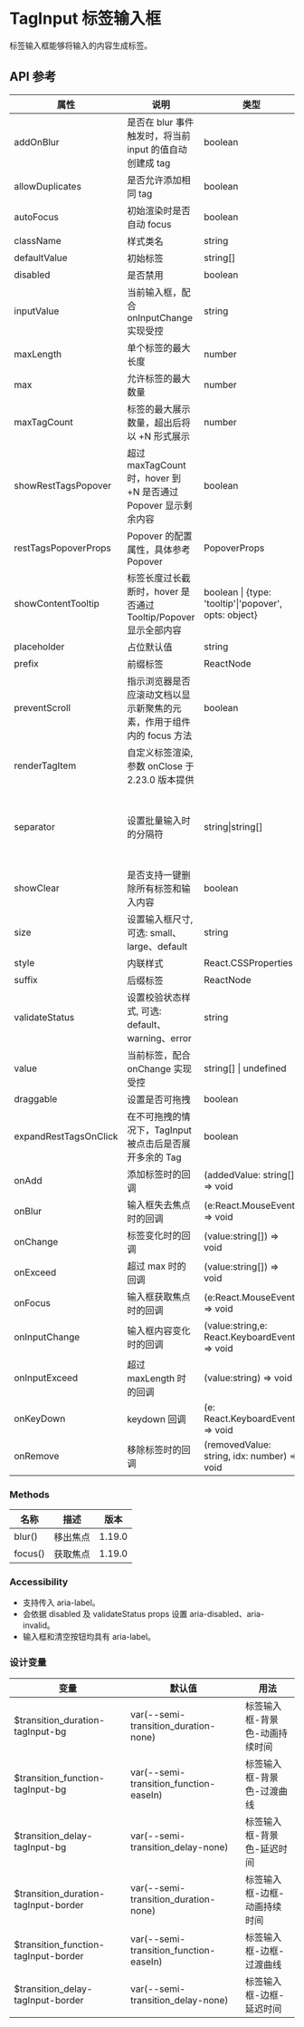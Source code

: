 # TagInput 标签输入框

标签输入框能够将输入的内容生成标签。

## API 参考

| 属性 | 说明 | 类型 | 默认值 | 版本 |
| ---- | ---- | ---- | ------ | ---- |
| addOnBlur | 是否在 blur 事件触发时，将当前 input 的值自动创建成 tag | boolean | false | 1.20.0 |
| allowDuplicates | 是否允许添加相同 tag | boolean | true | 1.20.0 |
| autoFocus | 初始渲染时是否自动 focus | boolean | false | 1.29.0 |
| className | 样式类名 | string | - | 1.19.0 |
| defaultValue | 初始标签 | string[] | - | 1.19.0 |
| disabled | 是否禁用 | boolean | false | 1.19.0 |
| inputValue | 当前输入框，配合 onInputChange 实现受控 | string | - | 1.19.0 |
| maxLength | 单个标签的最大长度 | number | - | 1.19.0 |
| max | 允许标签的最大数量 | number | - | 1.21.0 |
| maxTagCount | 标签的最大展示数量，超出后将以 +N 形式展示 | number | - | 1.21.0 |
| showRestTagsPopover | 超过 maxTagCount 时，hover 到 +N 是否通过 Popover 显示剩余内容 | boolean | true | 1.21.0 |
| restTagsPopoverProps | Popover 的配置属性，具体参考 Popover | PopoverProps | {} | 1.21.0 |
| showContentTooltip | 标签长度过长截断时，hover 是否通过 Tooltip/Popover 显示全部内容 | boolean \| {type: 'tooltip'\|'popover', opts: object} | true | 1.21.0 |
| placeholder | 占位默认值 | string | - | 1.19.0 |
| prefix | 前缀标签 | ReactNode | - | 1.19.0 |
| preventScroll | 指示浏览器是否应滚动文档以显示新聚焦的元素，作用于组件内的 focus 方法 | boolean |  |  |
| renderTagItem | 自定义标签渲染, 参数 onClose 于 2.23.0 版本提供 |  |  | 1.19.0 |
| separator | 设置批量输入时的分隔符 | string\|string[] | , | 1.19.0, string[]是从1.29.0开始支持 |
| showClear | 是否支持一键删除所有标签和输入内容 | boolean | false | 1.19.0 |
| size | 设置输入框尺寸, 可选: small、large、default | string | default | 1.19.0 |
| style | 内联样式 | React.CSSProperties | - | 1.19.0 |
| suffix | 后缀标签 | ReactNode | - | 1.19.0 |
| validateStatus | 设置校验状态样式, 可选: default、warning、error | string | default | 1.19.0 |
| value | 当前标签，配合 onChange 实现受控 | string[] \| undefined | - | 1.19.0 |
| draggable | 设置是否可拖拽 | boolean | false | 2.17.0 |
| expandRestTagsOnClick | 在不可拖拽的情况下，TagInput 被点击后是否展开多余的 Tag | boolean | true | 2.17.0 |
| onAdd | 添加标签时的回调 | (addedValue: string[]) => void | - | 1.19.0 |
| onBlur | 输入框失去焦点时的回调 | (e:React.MouseEvent) => void | - | 1.19.0 |
| onChange | 标签变化时的回调 | (value:string[]) => void | - | 1.19.0 |
| onExceed | 超过 max 时的回调 | (value:string[]) => void | - | 1.19.0 |
| onFocus | 输入框获取焦点时的回调 | (e:React.MouseEvent) => void | - | 1.19.0 |
| onInputChange | 输入框内容变化时的回调 | (value:string,e: React.KeyboardEvent) => void | - | 1.19.0 |
| onInputExceed | 超过 maxLength 时的回调 | (value:string) => void | - | 1.19.0 |
| onKeyDown | keydown 回调 | (e: React.KeyboardEvent) => void | - | 2.1.0 |
| onRemove | 移除标签时的回调 | (removedValue: string, idx: number) => void | - | 1.19.0 |

### Methods

| 名称 | 描述 | 版本 |
| ---- | ---- | ---- |
| blur() | 移出焦点 | 1.19.0 |
| focus() | 获取焦点 | 1.19.0 |

### Accessibility

- 支持传入 aria-label。
- 会依据 disabled 及 validateStatus props 设置 aria-disabled、aria-invalid。
- 输入框和清空按钮均具有 aria-label。

### 设计变量

| 变量 | 默认值 | 用法 |
| ---- | ------ | ---- |
| $transition_duration-tagInput-bg | var(--semi-transition_duration-none) | 标签输入框-背景色-动画持续时间 |
| $transition_function-tagInput-bg | var(--semi-transition_function-easeIn) | 标签输入框-背景色-过渡曲线 |
| $transition_delay-tagInput-bg | var(--semi-transition_delay-none) | 标签输入框-背景色-延迟时间 |
| $transition_duration-tagInput-border | var(--semi-transition_duration-none) | 标签输入框-边框-动画持续时间 |
| $transition_function-tagInput-border | var(--semi-transition_function-easeIn) | 标签输入框-边框-过渡曲线 |
| $transition_delay-tagInput-border | var(--semi-transition_delay-none) | 标签输入框-边框-延迟时间 |
